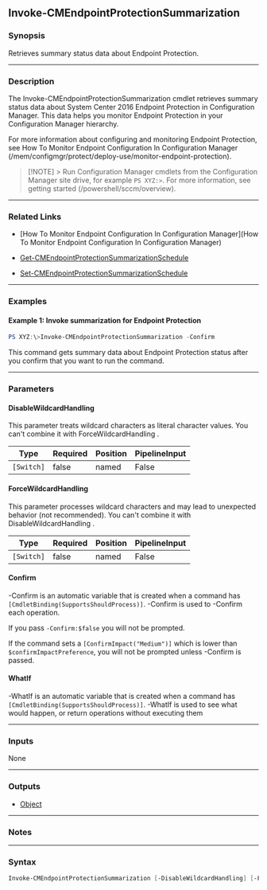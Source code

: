 Invoke-CMEndpointProtectionSummarization
----------------------------------------




### Synopsis
Retrieves summary status data about Endpoint Protection.



---


### Description

The Invoke-CMEndpointProtectionSummarization cmdlet retrieves summary status data about System Center 2016 Endpoint Protection in Configuration Manager. This data helps you monitor Endpoint Protection in your Configuration Manager hierarchy.



For more information about configuring and monitoring Endpoint Protection, see How To Monitor Endpoint Configuration In Configuration Manager (/mem/configmgr/protect/deploy-use/monitor-endpoint-protection).



> [!NOTE] > Run Configuration Manager cmdlets from the Configuration Manager site drive, for example `PS XYZ:>`. For more information, see getting started (/powershell/sccm/overview).



---


### Related Links
* [How To Monitor Endpoint Configuration In Configuration Manager](How To Monitor Endpoint Configuration In Configuration Manager)



* [Get-CMEndpointProtectionSummarizationSchedule](Get-CMEndpointProtectionSummarizationSchedule)



* [Set-CMEndpointProtectionSummarizationSchedule](Set-CMEndpointProtectionSummarizationSchedule)





---


### Examples
#### Example 1: Invoke summarization for Endpoint Protection
```PowerShell
PS XYZ:\>Invoke-CMEndpointProtectionSummarization -Confirm
```
This command gets summary data about Endpoint Protection status after you confirm that you want to run the command.


---


### Parameters
#### **DisableWildcardHandling**

This parameter treats wildcard characters as literal character values. You can't combine it with ForceWildcardHandling .






|Type      |Required|Position|PipelineInput|
|----------|--------|--------|-------------|
|`[Switch]`|false   |named   |False        |



#### **ForceWildcardHandling**

This parameter processes wildcard characters and may lead to unexpected behavior (not recommended). You can't combine it with DisableWildcardHandling .






|Type      |Required|Position|PipelineInput|
|----------|--------|--------|-------------|
|`[Switch]`|false   |named   |False        |



#### **Confirm**
-Confirm is an automatic variable that is created when a command has ```[CmdletBinding(SupportsShouldProcess)]```.
-Confirm is used to -Confirm each operation.

If you pass ```-Confirm:$false``` you will not be prompted.


If the command sets a ```[ConfirmImpact("Medium")]``` which is lower than ```$confirmImpactPreference```, you will not be prompted unless -Confirm is passed.

#### **WhatIf**
-WhatIf is an automatic variable that is created when a command has ```[CmdletBinding(SupportsShouldProcess)]```.
-WhatIf is used to see what would happen, or return operations without executing them


---


### Inputs
None





---


### Outputs
* [Object](https://learn.microsoft.com/en-us/dotnet/api/System.Object)






---


### Notes




---


### Syntax
```PowerShell
Invoke-CMEndpointProtectionSummarization [-DisableWildcardHandling] [-ForceWildcardHandling] [-Confirm] [-WhatIf] [<CommonParameters>]
```
